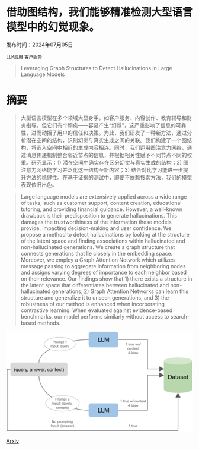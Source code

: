 # 借助图结构，我们能够精准检测大型语言模型中的幻觉现象。

发布时间：2024年07月05日

`LLM应用` `客户服务`

> Leveraging Graph Structures to Detect Hallucinations in Large Language Models

# 摘要

> 大型语言模型在多个领域大显身手，如客户服务、内容创作、教育辅导和财务指导。但它们有个顽疾——容易产生“幻觉”，这严重影响了信息的可靠性，进而动摇了用户的信任和决策。为此，我们研发了一种新方法，通过分析潜在空间的结构，识别幻觉与真实生成之间的关联。我们构建了一个图结构，将嵌入空间中相近的生成内容相连。同时，我们运用图注意力网络，通过消息传递机制整合邻近节点的信息，并根据相关性赋予不同节点不同的权重。研究显示：1) 潜在空间中确实存在区分幻觉与真实生成的结构；2) 图注意力网络能学习并泛化这一结构至新内容；3) 结合对比学习能进一步提升方法的稳健性。在基于证据的测试中，即便不依赖搜索方法，我们的模型表现依旧出色。

> Large language models are extensively applied across a wide range of tasks, such as customer support, content creation, educational tutoring, and providing financial guidance. However, a well-known drawback is their predisposition to generate hallucinations. This damages the trustworthiness of the information these models provide, impacting decision-making and user confidence. We propose a method to detect hallucinations by looking at the structure of the latent space and finding associations within hallucinated and non-hallucinated generations. We create a graph structure that connects generations that lie closely in the embedding space. Moreover, we employ a Graph Attention Network which utilizes message passing to aggregate information from neighboring nodes and assigns varying degrees of importance to each neighbor based on their relevance. Our findings show that 1) there exists a structure in the latent space that differentiates between hallucinated and non-hallucinated generations, 2) Graph Attention Networks can learn this structure and generalize it to unseen generations, and 3) the robustness of our method is enhanced when incorporating contrastive learning. When evaluated against evidence-based benchmarks, our model performs similarly without access to search-based methods.

![借助图结构，我们能够精准检测大型语言模型中的幻觉现象。](../../../paper_images/2407.04485/data_generation.png)

[Arxiv](https://arxiv.org/abs/2407.04485)